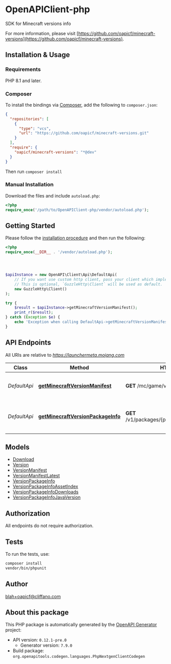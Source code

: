 # OpenAPIClient-php

SDK for Minecraft versions info

For more information, please visit [https://github.com/oapicf/minecraft-versions](https://github.com/oapicf/minecraft-versions).

## Installation & Usage

### Requirements

PHP 8.1 and later.

### Composer

To install the bindings via [Composer](https://getcomposer.org/), add the following to `composer.json`:

```json
{
  "repositories": [
    {
      "type": "vcs",
      "url": "https://github.com/oapicf/minecraft-versions.git"
    }
  ],
  "require": {
    "oapicf/minecraft-versions": "*@dev"
  }
}
```

Then run `composer install`

### Manual Installation

Download the files and include `autoload.php`:

```php
<?php
require_once('/path/to/OpenAPIClient-php/vendor/autoload.php');
```

## Getting Started

Please follow the [installation procedure](#installation--usage) and then run the following:

```php
<?php
require_once(__DIR__ . '/vendor/autoload.php');




$apiInstance = new OpenAPI\Client\Api\DefaultApi(
    // If you want use custom http client, pass your client which implements `GuzzleHttp\ClientInterface`.
    // This is optional, `GuzzleHttp\Client` will be used as default.
    new GuzzleHttp\Client()
);

try {
    $result = $apiInstance->getMinecraftVersionManifest();
    print_r($result);
} catch (Exception $e) {
    echo 'Exception when calling DefaultApi->getMinecraftVersionManifest: ', $e->getMessage(), PHP_EOL;
}

```

## API Endpoints

All URIs are relative to *https://launchermeta.mojang.com*

Class | Method | HTTP request | Description
------------ | ------------- | ------------- | -------------
*DefaultApi* | [**getMinecraftVersionManifest**](docs/Api/DefaultApi.md#getminecraftversionmanifest) | **GET** /mc/game/version_manifest.json | Get Minecraft version manifest
*DefaultApi* | [**getMinecraftVersionPackageInfo**](docs/Api/DefaultApi.md#getminecraftversionpackageinfo) | **GET** /v1/packages/{packageId}/{versionId}.json | Get Minecraft version package info

## Models

- [Download](docs/Model/Download.md)
- [Version](docs/Model/Version.md)
- [VersionManifest](docs/Model/VersionManifest.md)
- [VersionManifestLatest](docs/Model/VersionManifestLatest.md)
- [VersionPackageInfo](docs/Model/VersionPackageInfo.md)
- [VersionPackageInfoAssetIndex](docs/Model/VersionPackageInfoAssetIndex.md)
- [VersionPackageInfoDownloads](docs/Model/VersionPackageInfoDownloads.md)
- [VersionPackageInfoJavaVersion](docs/Model/VersionPackageInfoJavaVersion.md)

## Authorization
All endpoints do not require authorization.
## Tests

To run the tests, use:

```bash
composer install
vendor/bin/phpunit
```

## Author

blah+oapicf@cliffano.com

## About this package

This PHP package is automatically generated by the [OpenAPI Generator](https://openapi-generator.tech) project:

- API version: `0.12.1-pre.0`
    - Generator version: `7.9.0`
- Build package: `org.openapitools.codegen.languages.PhpNextgenClientCodegen`
